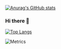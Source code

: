 [![Anurag's GitHub stats](https://github-readme-stats.vercel.app/api?username=Sphinxes0o0)](https://github.com/anuraghazra/github-readme-stats)

### Hi there 👋



<!--
**Sphinxes0o0/Sphinxes0o0** is a ✨ _special_ ✨ repository because its `README.md` (this file) appears on your GitHub profile.

Here are some ideas to get you started:

- 🔭 I’m currently working on ...
- 🌱 I’m currently learning ...
- 👯 I’m looking to collaborate on ...
- 🤔 I’m looking for help with ...
- 💬 Ask me about ...
- 📫 How to reach me: ...
- 😄 Pronouns: ...
- ⚡ Fun fact: ...
-->

[![Top Langs](https://github-readme-stats.vercel.app/api/top-langs/?username=Sphinx0o0&layout=compact)](https://github.com/anuraghazra/github-readme-stats)

![Metrics](https://metrics.lecoq.io/Sphinx0o0?template=classic&isocalendar=1&base=header%2C%20activity%2C%20community%2C%20repositories%2C%20metadata&base.indepth=false&base.hireable=false&base.skip=false&isocalendar=false&isocalendar.duration=full-year&config.timezone=Asia%2FShanghai)
